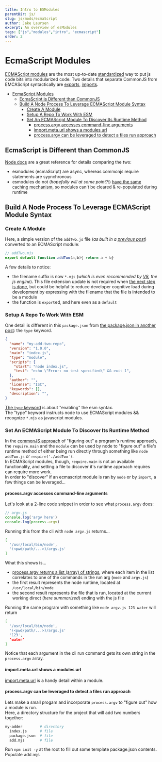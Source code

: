 ```yaml
---
title: Intro to ESModules 
parentDir: js/
slug: js/mods/ecmaScript
author: Jake Laursen
excerpt: An overview of esModules
tags: ["js","modules","intro", "ecmascript"]
order: 2
---
```


# EcmaScript Modules
[ECMAScript modules](https://nodejs.org/dist/latest-v18.x/docs/api/esm.html) are the most up-to-date [standardized](https://tc39.es/ecma262/#sec-ecmascript-language-scripts-and-modules) way to put js code bits into modularized code. Two details that separate CommonJS from EMCAScript syntactically are [exports](https://tc39.es/ecma262/#sec-exports), [imports](https://tc39.es/ecma262/#sec-imports).  


- [EcmaScript Modules](#ecmascript-modules)
  - [EcmaScript is Different than CommonJS](#ecmascript-is-different-than-commonjs)
  - [Build A Node Process To Leverage ECMAScript Module Syntax](#build-a-node-process-to-leverage-ecmascript-module-syntax)
    - [Create A Module](#create-a-module)
    - [Setup A Repo To Work With ESM](#setup-a-repo-to-work-with-esm)
    - [Set An ECMAScript Module To Discover Its Runtime Method](#set-an-ecmascript-module-to-discover-its-runtime-method)
      - [process.argv accesses command-line arguments](#processargv-accesses-command-line-arguments)
      - [import.meta.url shows a modules url](#importmetaurl-shows-a-modules-url)
      - [process.argv can be leveraged to detect a files run approach](#processargv-can-be-leveraged-to-detect-a-files-run-approach)


## EcmaScript is Different than CommonJS
[Node docs](https://nodejs.org/api/esm.html) are a great reference for details comparing the two:
- esmodules (ecmaScript) are async, whereas commonjs require statements are syynchronous
- esmodules do not (_hopefully will at some point?!_) [have the same caching mechanism](https://nodejs.org/api/esm.html#no-requirecache), so modules can't be cleared & re-populated during runtime

## Build A Node Process To Leverage ECMAScript Module Syntax
### Create A Module
Here, a simple version of the `addTwo.js` file (_as built in a [previous post](/js/mods)_) converted to an ECMAScript module:
```js
// addTwo.mjs
export default function addTwo(a,b){ return a + b}
```
A few details to notice:
- the filename suffix is now `*.mjs` (_which is even recommended by [V8](https://v8.dev/features/modules#mjs), the js engine_). This file extension update is not required when [the next step is done](#setup-a-repo-to-work-with-esm), but could be helpful to reduce developer cognitive load during development by expressing with the filename that the file is intended to be a module
- the function is `export`ed, and here even as a `default`
### Setup A Repo To Work With ESM
One detail is different in this `package.json` from [the package.json in another post](/js/mods): the `type` keyword. 
```json
{
  "name": "my-add-two-repo",
  "version": "1.0.0",
  "main": "index.js",
  "type": "module",
  "scripts": {
    "start": "node index.js",
    "test": "echo \"Error: no test specified\" && exit 1",
  },
  "author": "",
  "license": "ISC",
  "keywords": [],
  "description": "",
}
```

[The `type` keyword](https://nodejs.org/dist/latest-v18.x/docs/api/esm.html#enabling) is about "enabling" the esm syntax.  
The "type" keyword instructs node to use ECMAScript modules && recognize `*.mjs` as javascript modules.  

### Set An ECMAScript Module To Discover Its Runtime Method
In the [commonJS approach]('/js./mods#run-a-program-as-a-module) of "figuring out" a program's runtime approach, the `require.main` and the `module` can be used by node to "figure out" a file's runtime method of either being run directly through something like `node addTwo.js` or `require('./addTwo')`.  
In ECMAScript modules, though, `require.main` is not an available functionality, and setting a file to discover it's runtime approach requires can require more work.   
In order to "discover" if an ecmascript module is ran by `node` or by `import`, a few things can be leveraged...

#### process.argv accesses command-line arguments
Let's look at a 2-line code snippet in order to see what `process.argv` does:
```js
// argv.js
console.log('argv here')
console.log(process.argv)
```
Running this from the cli with `node argv.js` returns...
```bash
[
  '/usr/local/bin/node',
  '(<pwd/path/...>)/args.js'
]
```
What this shows is...
- [process.argv returns a list (array) of strings](https://nodejs.org/dist/latest-v18.x/docs/api/process.html#processargv), where each item in the list correlates to one of the commands in the run arg (`node` and `argv.js`)
- the first result represents the node runtime, located at `/usr/local/bin/node`
- the second result represents the file that is run, located at the current working direct (_here summarized_) ending with the js file 

Running the same program with something like `node argv.js 123 water` will return
```bash
[
  '/usr/local/bin/node',
  '(<pwd/path/...>)/args.js'
  '123',
  'water'
]
```
Notice that each argument in the cli run command gets its own string in the `process.argv` array.  


#### import.meta.url shows a modules url
[import.meta.url](https://developer.mozilla.org/en-US/docs/Web/JavaScript/Reference/Operators/import.meta) is a handy detail within a module.  


#### process.argv can be leveraged to detect a files run approach
Lets make a small progam and incorporate `process.argv` to "figure out" how a module is run.  
Here, a directory structure for the project that will add two numbers together:
```bash
my-adder        # directory
  index.js      # file
  package.json  # file
  add.mjs       # file
```

Run `npm init -y` at the root to fill out some template package.json contents.  
Populate add.mjs 